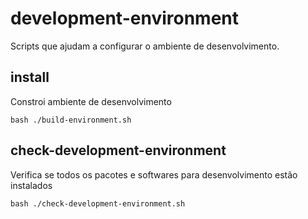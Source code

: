 # development-environment

Scripts que ajudam a configurar o ambiente de desenvolvimento. 

## install

Constroi ambiente de desenvolvimento

```console
bash ./build-environment.sh
```

## check-development-environment

Verifica se todos os pacotes e softwares para desenvolvimento estão instalados

```console
bash ./check-development-environment.sh
```